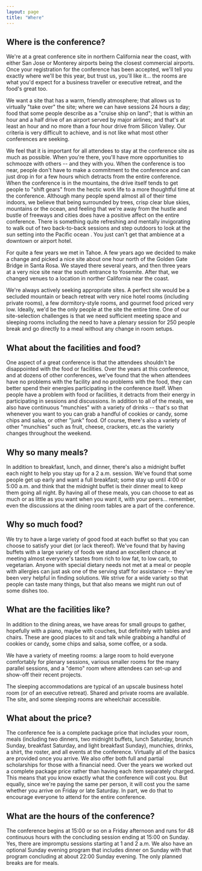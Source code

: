 ```yaml
---
layout: page
title: "Where"
---
```


## Where is the conference?

We're at a great conference site in northern California near the coast, with either San Jose or Monterey airports being the closest commercial airports. Once your registration for the conference has been accepted, we'll tell you exactly where we'll be this year, but trust us, you'll like it... the rooms are what you'd expect for a business traveller or executive retreat, and the food's great too.

We want a site that has a warm, friendly atmosphere; that allows us to virtually "take over" the site; where we can have sessions 24 hours a day; food that some people describe as a "cruise ship on land"; that is within an hour and a half drive of an airport served by major airlines; and that's at least an hour and no more than a four hour drive from Silicon Valley. Our criteria is very difficult to achieve, and is not like what most other conferences are seeking.

We feel that it is important for all attendees to stay at the conference site as much as possible. When you're there, you'll have more opportunities to schmooze with others -- and they with you. When the conference is too near, people don't have to make a commitment to the conference and can just drop in for a few hours which detracts from the entire conference. When the conference is in the mountains, the drive itself tends to get people to "shift gears" from the hectic work life to a more thoughtful time at the conference. Although many people spend almost all of their time indoors, we believe that being surrounded by trees, crisp clear blue skies, mountains or the ocean, and feeling that we're away from the hustle and bustle of freeways and cities does have a positive affect on the entire conference. There is something quite refreshing and mentally invigorating to walk out of two back-to-back sessions and step outdoors to look at the sun setting into the Pacific ocean . You just can't get that ambience at a downtown or airport hotel.

For quite a few years we met in Tahoe. A few years ago we decided to make a change and picked a nice site about one hour north of the Golden Gate Bridge in Santa Rosa. We stayed there several years, and then three years at a very nice site near the south entrance to Yosemite. After that, we changed venues to a location in norther California near the coast.

We're always actively seeking appropriate sites. A perfect site would be a secluded mountain or beach retreat with very nice hotel rooms (including private rooms), a few dormitory-style rooms, and gourmet food priced very low. Ideally, we'd be the only people at the site the entire time. One of our site-selection challenges is that we need sufficient meeting space and sleeping rooms including the need to have a plenary session for 250 people break and go directly to a meal without any change in room setups.

## What about the facilities and food?

One aspect of a great conference is that the attendees shouldn't be disappointed with the food or facilities. Over the years at this conference, and at dozens of other conferences, we've found that the when attendees have no problems with the facility and no problems with the food, they can better spend their energies participating in the conference itself. When people have a problem with food or facilities, it detracts from their energy in participating in sessions and discussions. In addition to all of the meals, we also have continuous "munchies" with a variety of drinks -- that's so that whenever you want to you can grab a handful of cookies or candy, some chips and salsa, or other "junk" food. Of course, there's also a variety of other "munchies" such as fruit, cheese, crackers, etc.as the variety changes throughout the weekend.

## Why so many meals?

In addition to breakfast, lunch, and dinner, there's also a midnight buffet each night to help you stay up for a 2 a.m. session. We've found that some people get up early and want a full breakfast; some stay up until 4:00 or 5:00 a.m. and think that the midnight buffet is their dinner meal to keep them going all night. By having all of these meals, you can choose to eat as much or as little as you want when you want it, with your peers... remember, even the discussions at the dining room tables are a part of the conference.

## Why so much food?

We try to have a large variety of good food at each buffet so that you can choose to satisfy your diet (or lack thereof). We've found that by having buffets with a large variety of foods we stand an excellent chance at meeting almost everyone's tastes from rich to low fat, to low carb, to vegetarian. Anyone with special dietary needs not met at a meal or people with allergies can just ask one of the serving staff for assistance -- they've been very helpful in finding solutions. We strive for a wide variety so that people can taste many things, but that also means we might run out of some dishes too.

## What are the facilities like?
In addition to the dining areas, we have areas for small groups to gather, hopefully with a piano, maybe with couches, but definitely with tables and chairs. These are good places to sit and talk while grabbing a handful of cookies or candy, some chips and salsa, some coffee, or a soda.

We have a variety of meeting rooms: a large room to hold everyone comfortably for plenary sessions, various smaller rooms for the many parallel sessions, and a "demo" room where attendees can set-up and show-off their recent projects.

The sleeping accommodations are typical of an upscale business hotel room (or of an executive retreat). Shared and private rooms are available. The site, and some sleeping rooms are wheelchair accessible.

## What about the price?

The conference fee is a complete package price that includes your room, meals (including two dinners, two midnight buffets, lunch Saturday, brunch Sunday, breakfast Saturday, and light breakfast Sunday), munchies, drinks, a shirt, the roster, and all events at the conference. Virtually all of the basics are provided once you arrive. We also offer both full and partial scholarships for those with a financial need. Over the years we worked out a complete package price rather than having each item separately charged. This means that you know exactly what the conference will cost you. But equally, since we're paying the same per person, it will cost you the same whether you arrive on Friday or late Saturday. In part, we do that to encourage everyone to attend for the entire conference.

## What are the hours of the conference?

The conference begins at 15:00 or so on a Friday afternoon and runs for 48 continuous hours with the concluding session ending at 15:00 on Sunday. Yes, there are impromptu sessions starting at 1 and 2 a.m. We also have an optional Sunday evening program that includes dinner on Sunday with that program concluding at about 22:00 Sunday evening. The only planned breaks are for meals.